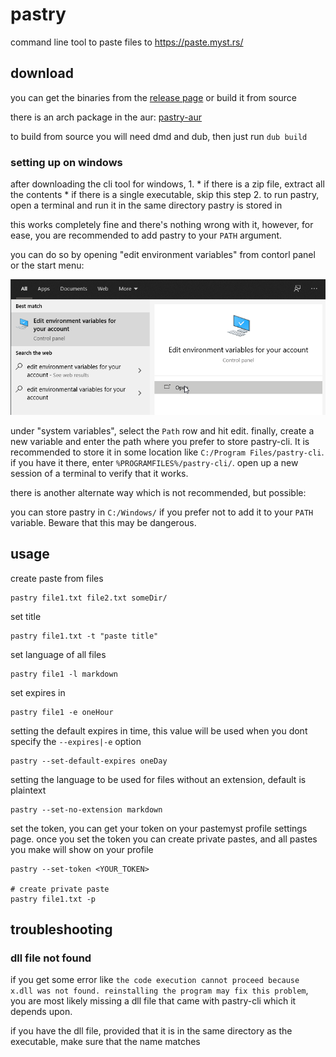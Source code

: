 # pastry

command line tool to paste files to https://paste.myst.rs/

## download

you can get the binaries from the [release page](https://github.com/CodeMyst/pastry/releases) or build it from source

there is an arch package in the aur: [pastry-aur](https://aur.archlinux.org/packages/pastry/)

to build from source you will need dmd and dub, then just run `dub build`

### setting up on windows

after downloading the cli tool for windows,
1. 
    * if there is a zip file, extract all the contents
    * if there is a single executable, skip this step
2. to run pastry, open a terminal and run it in the same directory pastry is stored in

this works completely fine and there's nothing wrong with it, however, for ease, you are recommended to add pastry to your `PATH` argument.

you can do so by opening "edit environment variables" from contorl panel or the start menu:

![edit env variables](images/edit_env-win.png)

under "system variables", select the `Path` row and hit edit. finally, create a new variable and enter the path where you prefer to store pastry-cli. It is recommended to store it in some location like `C:/Program Files/pastry-cli`. if you have it there, enter `%PROGRAMFILES%/pastry-cli/`. open up a new session of a terminal to verify that it works.

there is another alternate way which is not recommended, but possible:

you can store pastry in `C:/Windows/` if you prefer not to add it to your `PATH` variable. Beware that this may be dangerous.

## usage

create paste from files
```
pastry file1.txt file2.txt someDir/
```

set title
```
pastry file1.txt -t "paste title"
```

set language of all files
```
pastry file1 -l markdown
```

set expires in
```
pastry file1 -e oneHour
```

setting the default expires in time, this value will be used when you dont specify the `--expires|-e` option
```
pastry --set-default-expires oneDay
```

setting the language to be used for files without an extension, default is plaintext
```
pastry --set-no-extension markdown
```

set the token, you can get your token on your pastemyst profile settings page. once you set the token you can create private pastes, and all pastes you make will show on your profile
```
pastry --set-token <YOUR_TOKEN>

# create private paste
pastry file1.txt -p
```

## troubleshooting

### dll file not found

if you get some error like `the code execution cannot proceed because x.dll was not found. reinstalling the program may fix this problem`, you are most likely missing a dll file that came with pastry-cli which it depends upon.

if you have the dll file, provided that it is in the same directory as the executable, make sure that the name matches
